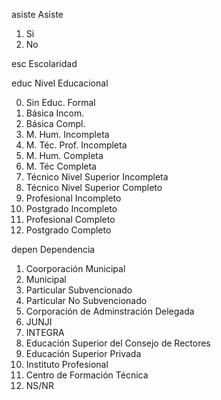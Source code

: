 asiste	Asiste

1. Si
2. No

esc	Escolaridad

educ	Nivel Educacional

0. Sin Educ. Formal
1. Básica Incom.
2. Básica Compl.
3. M. Hum. Incompleta
4. M. Téc. Prof. Incompleta
5. M. Hum. Completa
6. M. Téc Completa
7. Técnico Nivel Superior Incompleta
8. Técnico Nivel Superior Completo
9. Profesional  Incompleto
10. Postgrado Incompleto
11. Profesional Completo
12. Postgrado Completo

depen	Dependencia

1. Coorporación Municipal
2. Municipal
3. Particular Subvencionado
4. Particular No Subvencionado
5. Corporación de Adminstración Delegada
6. JUNJI
7. INTEGRA
8. Educación Superior del Consejo de Rectores
9. Educación Superior Privada
10. Instituto Profesional
11. Centro de Formación Técnica
99. NS/NR
